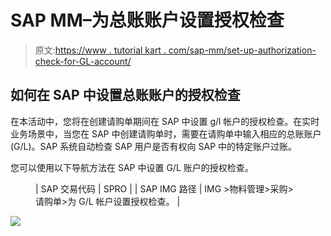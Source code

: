 # SAP MM–为总账账户设置授权检查

> 原文:[https://www . tutorial kart . com/sap-mm/set-up-authorization-check-for-GL-account/](https://www.tutorialkart.com/sap-mm/set-up-authorization-check-for-gl-account/)

## 如何在 SAP 中设置总账账户的授权检查

在本活动中，您将在创建请购单期间在 SAP 中设置 g/l 帐户的授权检查。在实时业务场景中，当您在 SAP 中创建请购单时，需要在请购单中输入相应的总账账户(G/L)。SAP 系统自动检查 SAP 用户是否有权向 SAP 中的特定账户过账。

您可以使用以下导航方法在 SAP 中设置 G/L 账户的授权检查。

<figure class="wp-block-table">

| SAP 交易代码 | SPRO |
| SAP IMG 路径 | IMG >物料管理>采购>请购单>为 G/L 帐户设置授权检查。 |

</figure>

[![](../Images/925da31b32d6bc3827932f6c8afb11bb.png)](https://www.tutorialkart.com/)